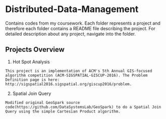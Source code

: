 # Distributed-Data-Management
Contains codes from my coursework. Each folder represents a project and therefore each folder contains a README file describing the project. For detailed description about any project, navigate into the folder.

## Projects Overview
1. Hot Spot Analysis
```
This project is an implementation of ACM's 5th Annual GIS-focused algorithm competition (ACM-SIGSPATIAL-GISCUP-2016). The Problem Definition page is here: http://sigspatial2016.sigspatial.org/giscup2016/problem.
```
2. Spatial Join Query
```
Modified original GeoSpark source code(https://github.com/DataSystemsLab/GeoSpark) to do a Spatial Join Query using the simple Cartesian Product algorithm.
```
